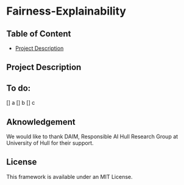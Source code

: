 # Fairness-Explainability

## Table of Content
* [Project Description](#PD)

<a id = "PD"></a>
## Project Description

## To do:
[] a
[] b
[] c

## Aknowledgement
We would like to thank DAIM, Responsible AI Hull Research Group at University of Hull for their support.
## License
This framework is available under an MIT License.
